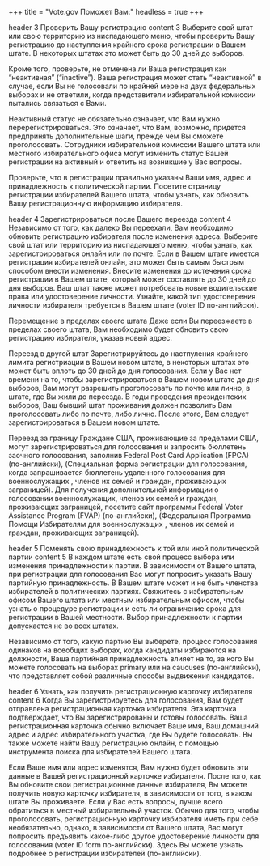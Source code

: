 +++
title = "Vote.gov Поможет Вам:"
headless = true
+++

header 3
Проверить Вашу регистрацию
content 3
  Выберите свой штат или свою территорию из ниспадающего меню, чтобы проверить Вашу регистрацию до наступления крайнего срока регистрации в Вашем штате. В некоторых штатах это может быть до 30 дней до выборов.

Кроме того, проверьте, не отмечена ли Ваша регистрация как “неактивная” (“inactive”). Ваша регистрация может стать “неактивной” в случае, если Вы не голосовали по крайней мере на двух федеральных выборах и не ответили, когда представители избирательной комиссии пытались связаться с Вами.

Неактивный статус не обязательно означает, что Вам нужно перерегистрироваться. Это означает, что Вам, возможно, придется предпринять дополнительные шаги, прежде чем Вы сможете проголосовать. Сотрудники избирательной комиссии Вашего штата или местного избирательного офиса могут изменить статус Вашей регистрации на активный и ответить на возникшие у Вас вопросы.

Проверьте, что в регистрации правильно указаны Ваши имя, адрес и принадлежность к политической партии. Посетите страницу регистрации избирателей Вашего штата, чтобы узнать, как обновить Вашу регистрационную информацию избирателя.  

header 4
Зарегистрироваться после Вашего переезда
content 4
Независимо от того, как далеко Вы переехали, Вам необходимо обновить регистрацию избирателя после изменения адреса. Выберите свой штат или территорию из ниспадающего меню, чтобы узнать, как зарегистрироваться онлайн или по почте. Если в Вашем штате имеется регистрация избирателей онлайн, это может быть самым быстрым способом внести изменения. Внесите изменения до истечения срока регистрации в Вашем штате, который может составлять до 30 дней до дня выборов. Ваш штат также может потребовать новые водительские права или удостоверение личности. Узнайте, какой тип удостоверения личности избирателя требуется в Вашем штате (voter ID по-английски).

Перемещение в пределах своего штата
Даже если Вы переезжаете в пределах своего штата, Вам необходимо будет обновить свою регистрацию избирателя, указав новый адрес.

Переезд в другой штат
Зарегистрируйтесь до настпуления  крайнего лимита регистриации в Вашем новом штате, в некоторых штатах это может быть вплоть до 30 дней до дня голосования. Если у Вас нет времени на то, чтобы зарегистрироваться в Вашем новом штате до дня выборов, Вам могут разрешить проголосовать по почте или лично, в штате, где Вы жили до переезда. В годы проведения президентских выборов, Ваш бывший штат проживания должен позволить Вам проголосовать либо по почте, либо лично. После этого, Вам следует зарегистрироваться в Вашем новом штате. 

Переезд за границу
Граждане США, проживающие за пределами США, могут зарегистрироваться для голосования и запросить бюллетень заочного голосования, заполнив Federal Post Card Application (FPCA) (по-английски﻿), (Специальная форма регистрации для голосования, когда запрашивается бюллетень удаленного голосования для военнослужащих , членов их семей и граждан, проживающих заграницей). Для получения дополнительной информации о голосовании военнослужащих, членов их семей и граждан, проживающих заграницей, посетите сайт программы Federal Voter Assistance Program (FVAP) (по-английски﻿), (Федеральная Программа Помощи Избирателям для военнослужащих , членов их семей и граждан, проживающих заграницей).


header 5
Поменять свою принадлежность к той или иной политической партии
content 5
  В каждом штате есть свой процесс выбора или изменения принадлежности к партии. В зависимости от Вашего штата, при регистрации для голосования Вас могут попросить указать Вашу партийную принадлежность. В Вашем штате может и не быть членства избирателей в политических партиях. Свяжитесь с избирательным офисом Вашего штата или местным избирательным офисом, чтобы узнать о процедуре регистрации и есть ли ограничение срока для регистрации в Вашей местности. Выбор принадлежности к партии допускается не во всех штатах.

Независимо от того, какую партию Вы выберете, процесс голосования одинаков на всеобщих выборах, когда кандидаты избираются на должности, Ваша партийная принадлежность влияет на то, за кого Вы можете голосовать на выборах primary или на caucuses (по-английски﻿), что представляет собой различные способы выдвижения кандидатов.  

header 6
Узнать, как получить регистрационную карточку избирателя
content 6
  Когда Вы зарегистрируетесь для голосования, Вам будет отправлена регистрационная карточка избирателя. Эта карточка подтверждает, что Вы зарегистрированы и готовы голосовать. Ваша регистрационная карточка обычно включает Ваше имя, Ваш домашний адрес и адрес избирательного участка, где Вы будете голосовать. Вы также можете найти Вашу регистрацию онлайн, с помощью инструмента поиска для избирателей Вашего штата.

Если Ваше имя или адрес изменятся, Вам нужно будет обновить эти данные в Вашей регистрационной карточке избирателя. После того, как Вы обновите свои регистрационные данные избирателя, Вы можете получить новую карточку избирателя, в зависимости от того, в каком штате Вы проживаете. Если у Вас есть вопросы, лучше всего обратиться в местный избирательный участок.
Обычно для того, чтобы проголосовать, регистрационную карточку избирателя иметь при себе необязательно, однако, в зависимости от Вашего штата, Вас могут попросить предъявить какое-либо другое удостоверение личности для голосования (voter ID form по-английски). Здесь Вы можете узнать подробнее о регистрации избирателей (по-английски).  
